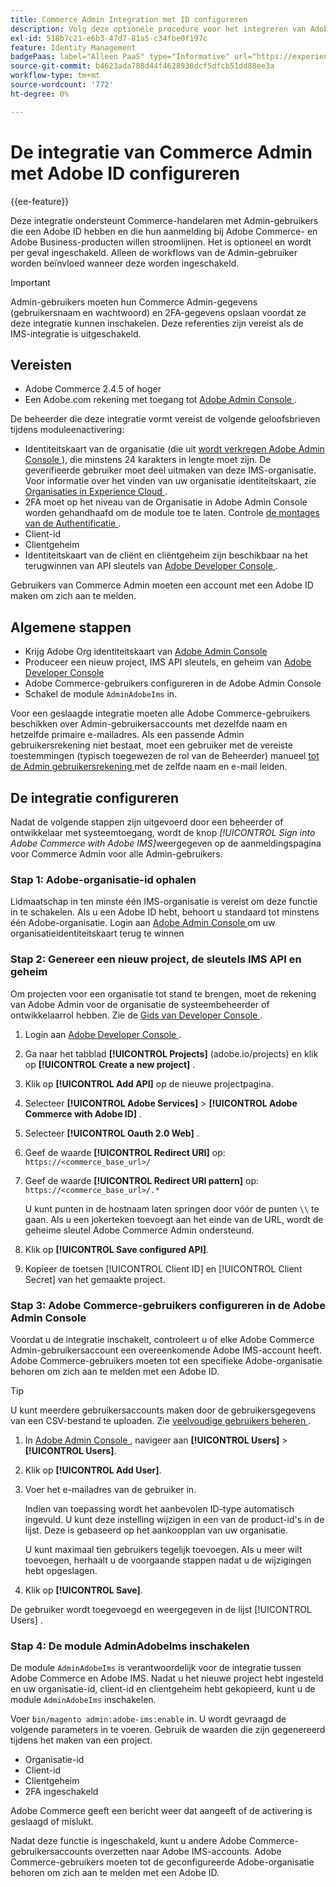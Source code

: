 ```yaml
---
title: Commerce Admin Integration met ID configureren
description: Volg deze optionele procedure voor het integreren van Adobe Commerce Admin-gebruikersaccountaanmeldingen met Adobe ID.
exl-id: 518b7c21-e6b3-47d7-81a5-c34fbe0f197c
feature: Identity Management
badgePaas: label="Alleen PaaS" type="Informative" url="https://experienceleague.adobe.com/nl/docs/commerce/user-guides/product-solutions" tooltip="Is alleen van toepassing op Adobe Commerce op Cloud-projecten (door Adobe beheerde PaaS-infrastructuur) en op projecten in het veld."
source-git-commit: b4623ada788d44f4628930dcf5dfcb51dd88ee3a
workflow-type: tm+mt
source-wordcount: '772'
ht-degree: 0%

---
```


# De integratie van Commerce Admin met Adobe ID configureren

{{ee-feature}}

Deze integratie ondersteunt Commerce-handelaren met Admin-gebruikers die een Adobe ID hebben en die hun aanmelding bij Adobe Commerce- en Adobe Business-producten willen stroomlijnen. Het is optioneel en wordt per geval ingeschakeld. Alleen de workflows van de Admin-gebruiker worden beïnvloed wanneer deze worden ingeschakeld. 

>[!IMPORTANT]
>
>Admin-gebruikers moeten hun Commerce Admin-gegevens (gebruikersnaam en wachtwoord) en 2FA-gegevens opslaan voordat ze deze integratie kunnen inschakelen. Deze referenties zijn vereist als de IMS-integratie is uitgeschakeld.

## Vereisten

* Adobe Commerce 2.4.5 of hoger
* Een Adobe.com rekening met toegang tot [ Adobe Admin Console ](https://adminconsole.adobe.com/).

De beheerder die deze integratie vormt vereist de volgende geloofsbrieven tijdens moduleenactivering:

* Identiteitskaart van de organisatie (die uit [ wordt verkregen Adobe Admin Console ](https://adminconsole.adobe.com/)), die minstens 24 karakters in lengte moet zijn. De geverifieerde gebruiker moet deel uitmaken van deze IMS-organisatie. Voor informatie over het vinden van uw organisatie identiteitskaart, zie [ Organisaties in Experience Cloud ](https://experienceleague.adobe.com/docs/core-services/interface/administration/organizations.html?lang=nl-NL).
* 2FA moet op het niveau van de Organisatie in Adobe Admin Console worden gehandhaafd om de module toe te laten. Controle [ de montages van de Authentificatie ](https://helpx.adobe.com/nl/enterprise/using/authentication-settings.html#two-step-verification).
* Client-id
* Clientgeheim
* Identiteitskaart van de cliënt en cliëntgeheim zijn beschikbaar na het terugwinnen van API sleutels van [ Adobe Developer Console ](https://developer.adobe.com/developer-console/docs/guides/credentials/).

Gebruikers van Commerce Admin moeten een account met een Adobe ID maken om zich aan te melden.

## Algemene stappen

* Krijg Adobe Org identiteitskaart van [ Adobe Admin Console ](https://adminconsole.adobe.com/)
* Produceer een nieuw project, IMS API sleutels, en geheim van [ Adobe Developer Console ](https://developer.adobe.com/)
* Adobe Commerce-gebruikers configureren in de Adobe Admin Console
* Schakel de module `AdminAdobeIms` in.

Voor een geslaagde integratie moeten alle Adobe Commerce-gebruikers beschikken over Admin-gebruikersaccounts met dezelfde naam en hetzelfde primaire e-mailadres. Als een passende Admin gebruikersrekening niet bestaat, moet een gebruiker met de vereiste toestemmingen (typisch toegewezen de rol van de Beheerder) manueel [ tot de Admin gebruikersrekening ](../systems/permissions-users-all.md#create-a-user) met de zelfde naam en e-mail leiden.

## De integratie configureren

Nadat de volgende stappen zijn uitgevoerd door een beheerder of ontwikkelaar met systeemtoegang, wordt de knop _[!UICONTROL Sign into Adobe Commerce with Adobe IMS]_&#x200B;weergegeven op de aanmeldingspagina voor Commerce Admin voor alle Admin-gebruikers.

### Stap 1: Adobe-organisatie-id ophalen

Lidmaatschap in ten minste één IMS-organisatie is vereist om deze functie in te schakelen. Als u een Adobe ID hebt, behoort u standaard tot minstens één Adobe-organisatie. Login aan [ Adobe Admin Console ](https://adminconsole.adobe.com/) om uw organisatieidentiteitskaart terug te winnen

### Stap 2: Genereer een nieuw project, de sleutels IMS API en geheim

Om projecten voor een organisatie tot stand te brengen, moet de rekening van Adobe Admin voor de organisatie de systeembeheerder of ontwikkelaarrol hebben. Zie de [ Gids van Developer Console ](https://developer.adobe.com/developer-console/docs/guides/projects/).

1. Login aan [ Adobe Developer Console ](https://developer.adobe.com/).
1. Ga naar het tabblad **[!UICONTROL Projects]** (adobe.io/projects) en klik op **[!UICONTROL Create a new project]** .
1. Klik op **[!UICONTROL Add API]** op de nieuwe projectpagina.
1. Selecteer **[!UICONTROL Adobe Services]** > **[!UICONTROL Adobe Commerce with Adobe ID]** .
1. Selecteer **[!UICONTROL Oauth 2.0 Web]** .
1. Geef de waarde **[!UICONTROL Redirect URI]** op: `https://<commerce_base_url>/`
1. Geef de waarde **[!UICONTROL Redirect URI pattern]** op: `https://<commerce_base_url>/.*`

   U kunt punten in de hostnaam laten springen door vóór de punten `\\` te gaan. Als u een jokerteken toevoegt aan het einde van de URL, wordt de geheime sleutel Adobe Commerce Admin ondersteund.

1. Klik op **[!UICONTROL Save configured API]**.
1. Kopieer de toetsen [!UICONTROL Client ID] en [!UICONTROL Client Secret] van het gemaakte project.

### Stap 3: Adobe Commerce-gebruikers configureren in de Adobe Admin Console

Voordat u de integratie inschakelt, controleert u of elke Adobe Commerce Admin-gebruikersaccount een overeenkomende Adobe IMS-account heeft. Adobe Commerce-gebruikers moeten tot een specifieke Adobe-organisatie behoren om zich aan te melden met een Adobe ID.

>[!TIP]
>
>U kunt meerdere gebruikersaccounts maken door de gebruikersgegevens van een CSV-bestand te uploaden. Zie [ veelvoudige gebruikers beheren ](https://helpx.adobe.com/nl/enterprise/using/bulk-upload-users.html).

1. In [ Adobe Admin Console ](https://helpx.adobe.com/nl/enterprise/using/admin-console.html), navigeer aan **[!UICONTROL Users]** > **[!UICONTROL Users]**.

1. Klik op **[!UICONTROL Add User]**.

1. Voer het e-mailadres van de gebruiker in.

   Indien van toepassing wordt het aanbevolen ID-type automatisch ingevuld. U kunt deze instelling wijzigen in een van de product-id&#39;s in de lijst. Deze is gebaseerd op het aankoopplan van uw organisatie.

   U kunt maximaal tien gebruikers tegelijk toevoegen. Als u meer wilt toevoegen, herhaalt u de voorgaande stappen nadat u de wijzigingen hebt opgeslagen.

1. Klik op **[!UICONTROL Save]**.

De gebruiker wordt toegevoegd en weergegeven in de lijst [!UICONTROL Users] .

### Stap 4: De module AdminAdobeIms inschakelen

De module `AdminAdobeIms` is verantwoordelijk voor de integratie tussen Adobe Commerce en Adobe IMS. Nadat u het nieuwe project hebt ingesteld en uw organisatie-id, client-id en clientgeheim hebt gekopieerd, kunt u de module `AdminAdobeIms` inschakelen.

Voer `bin/magento admin:adobe-ims:enable` in. U wordt gevraagd de volgende parameters in te voeren. Gebruik de waarden die zijn gegenereerd tijdens het maken van een project.

* Organisatie-id
* Client-id
* Clientgeheim
* 2FA ingeschakeld

Adobe Commerce geeft een bericht weer dat aangeeft of de activering is geslaagd of mislukt.

Nadat deze functie is ingeschakeld, kunt u andere Adobe Commerce-gebruikersaccounts overzetten naar Adobe IMS-accounts. Adobe Commerce-gebruikers moeten tot de geconfigureerde Adobe-organisatie behoren om zich aan te melden met een Adobe ID.
